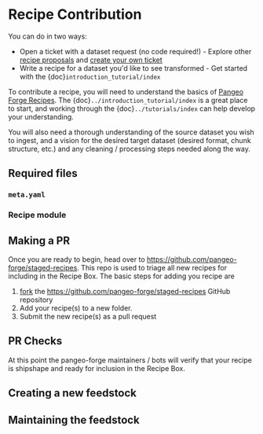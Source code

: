 # Recipe Contribution

You can do in two ways:

- Open a ticket with a dataset request (no code required!) - Explore other [recipe proposals](https://github.com/pangeo-forge/pangeo-forge-recipes/issues) and [create your own ticket](https://github.com/pangeo-forge/staged-recipes/issues/new/choose)
- Write a recipe for a dataset you'd like to see transformed - Get started with the {doc}`introduction_tutorial/index`

To contribute a recipe, you will need to understand the basics of [Pangeo Forge Recipes](../recipe_user_guide/index).
The {doc}`../introduction_tutorial/index` is a great place to start, and working through the {doc}`../tutorials/index` can help develop your understanding.

You will also need a thorough understanding of the source dataset you wish to ingest,
and a vision for the desired target dataset (desired format, chunk structure, etc.)
and any cleaning / processing steps needed along the way.

## Required files

### `meta.yaml`


### Recipe module


## Making a PR

Once you are ready to begin, head over to <https://github.com/pangeo-forge/staged-recipes>.
This repo is used to triage all new recipes for including in the Recipe Box.
The basic steps for adding you recipe are

1. [fork](https://docs.github.com/en/free-pro-team@latest/github/getting-started-with-github/fork-a-repo) the <https://github.com/pangeo-forge/staged-recipes> GitHub repository
2. Add your recipe(s) to a new folder.
3. Submit the new recipe(s) as a pull request

## PR Checks

At this point the pangeo-forge maintainers / bots will verify that your recipe
is shipshape and ready for inclusion in the Recipe Box.

## Creating a new feedstock

## Maintaining the feedstock
